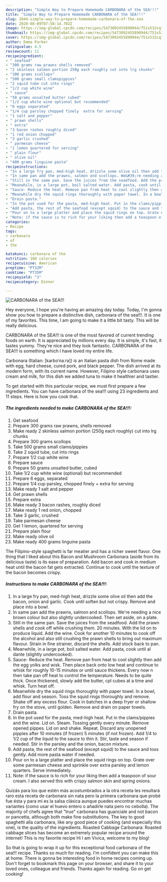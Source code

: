 ```yaml
---
description: "Simple Way to Prepare Homemade CARBONARA of the SEA!!!"
title: "Simple Way to Prepare Homemade CARBONARA of the SEA!!!"
slug: 2844-simple-way-to-prepare-homemade-carbonara-of-the-sea
date: 2020-08-09T07:58:14.702Z
image: https://img-global.cpcdn.com/recipes/5473092455890944/751x532cq70/carbonara-of-the-sea-recipe-main-photo.jpg
thumbnail: https://img-global.cpcdn.com/recipes/5473092455890944/751x532cq70/carbonara-of-the-sea-recipe-main-photo.jpg
cover: https://img-global.cpcdn.com/recipes/5473092455890944/751x532cq70/carbonara-of-the-sea-recipe-main-photo.jpg
author: Emma Parker
ratingvalue: 4.5
reviewcount: 11
recipeingredient:
- " seafood"
- "300 grams raw prawns shells removed"
- "2 skinless salmon portion 250g each roughly cut into lrg chunks"
- "300 grams scollops"
- "500 grams small clamspippies"
- "2 squid tube cut into rings"
- "1/2 cup white wine"
- " sauce"
- "50 grams unsalted butter cubed"
- "1/2 cup white wine optional but recommended"
- "6 eggs separated"
- "1/4 cup parsley chopped finely  extra for serving"
- "1 salt and pepper"
- " prawn shells"
- " extra"
- "3 bacon rashes roughly diced"
- "1 red onion chopped"
- "3 garlic crushed"
- " parmesan cheese"
- "1 lemon quartered for serving"
- " plain flour"
- " olive oil"
- "400 grams linguine pasta"
recipeinstructions:
- "In a large fry pan, med-high heat, drizzle some olive oil then add the bacon, onion and garlic. Cook until soften but not crispy. Remove and place into a bowl."
- "In same pan add the prawns, salmon and scollops. We&#39;re needing a nice brown colour but also slightly undercooked. Then set aside, on a plate."
- "Still in the same pan. Save the juices from the seadfood. Add the prawn shells and cook off while crushing them. 20 minutes. With the lid on to produce liquid. Add the wine. Cook for another 10 minutes to cook off the alcohol and also still crushing the prawn shells to bring out maximum flavour. Strain in fine strainer, discard the shells. Add stock back to pan."
- "Meanwhile, in a large pot, boil salted water. Add pasta, cook until al dante (slightly undercooked)."
- "Sauce- Reduce the heat. Remove pan from heat to cool slightly then add the egg yolks and wisk. Then place back onto low heat and continue to whisk for roughly 10-15 minutes or until sauce thickens. Every now n then take pan off heat to control the temperature. Needs to be quite thick. Once thickened, slowly add the butter, cpl cubes at a time and whisk. Turn heat off."
- "Meanwhile dry the squid rings thoroughly with paper towel. In a bowl, add flour and season. Toss the squid rings thoroughly and remove. Shake off any excess flour. Cook in batches in a deep fryer or shallow fry on the stove, until golden. Remove and drain on paper towels."
- "Drain pasta."
- "In the pot used for the pasta, med-high heat. Put in the clams/pippies and the wine. Lid on. Steam. Tossing gently every minute. Remove opened pippes. Lid on and shake. Repeat. Discard any unopened pippies after 10 minutes (if frozen) 5 minutes (if not frozen). Add 1/4 to 1/2 cup of the liquid to the sauce to thin it. Stir, taste and season if needed. Stir in the parsley and the onion, bacon mixture."
- "Add pasta, the rest of the seafood (except squid) to the sauce and toss gently. Add more pasta water if needed."
- "Pour on to a large platter and place the squid rings on top. Grate over some parmesan cheese and sprinkle over extra parsley and lemon quarters. Serve immediately."
- "Note: if the sauce is to rich for your liking then add a teaspoon of sour cream. I also served this with crispy salmon skin and spring onions."
categories:
- Recipe
tags:
- carbonara
- of
- the

katakunci: carbonara of the 
nutrition: 160 calories
recipecuisine: American
preptime: "PT32M"
cooktime: "PT35M"
recipeyield: "3"
recipecategory: Dinner

---
```



![CARBONARA of the SEA!!!](https://img-global.cpcdn.com/recipes/5473092455890944/751x532cq70/carbonara-of-the-sea-recipe-main-photo.jpg)

Hey everyone, I hope you're having an amazing day today. Today, I'm gonna show you how to prepare a distinctive dish, carbonara of the sea!!!. It is one of my favorites. This time, I am going to make it a little bit tasty. This will be really delicious.

CARBONARA of the SEA!!! is one of the most favored of current trending foods on earth. It is appreciated by millions every day. It is simple, it's fast, it tastes yummy. They're nice and they look fantastic. CARBONARA of the SEA!!! is something which I have loved my entire life.

Carbonara (Italian: [karboˈnaːra]) is an Italian pasta dish from Rome made with egg, hard cheese, cured pork, and black pepper. The dish arrived at its modern form, with its current name. However, Filipino style carbonara uses cream and milk, for this dish we added tuna to make it healthier and tastier.


To get started with this particular recipe, we must first prepare a few ingredients. You can have carbonara of the sea!!! using 23 ingredients and 11 steps. Here is how you cook that.

<!--inarticleads1-->

##### The ingredients needed to make CARBONARA of the SEA!!!:

1. Get  seafood
1. Prepare 300 grams raw prawns, shells removed
1. Make ready 2 skinless salmon portion (250g each roughly) cut into lrg chunks
1. Prepare 300 grams scollops
1. Take 500 grams small clams/pippies
1. Take 2 squid tube, cut into rings
1. Prepare 1/2 cup white wine
1. Prepare  sauce
1. Prepare 50 grams unsalted butter, cubed
1. Take 1/2 cup white wine (optional) but recommended
1. Prepare 6 eggs, separated
1. Prepare 1/4 cup parsley, chopped finely + extra for serving
1. Make ready 1 salt and pepper
1. Get  prawn shells
1. Prepare  extra
1. Make ready 3 bacon rashes, roughly diced
1. Make ready 1 red onion, chopped
1. Take 3 garlic, crushed
1. Take  parmesan cheese
1. Get 1 lemon, quartered for serving
1. Prepare  plain flour
1. Make ready  olive oil
1. Make ready 400 grams linguine pasta


The Filipino-style spaghetti is far meatier and has a richer sweet flavor. One thing that I liked about this Bacon and Mushroom Carbonara (aside from its delicious taste) is its ease of preparation. Add bacon and cook in medium heat until the bacon fat gets extracted. Continue to cook until the texture of the bacon becomes crispy. 

<!--inarticleads2-->

##### Instructions to make CARBONARA of the SEA!!!:

1. In a large fry pan, med-high heat, drizzle some olive oil then add the bacon, onion and garlic. Cook until soften but not crispy. Remove and place into a bowl.
1. In same pan add the prawns, salmon and scollops. We&#39;re needing a nice brown colour but also slightly undercooked. Then set aside, on a plate.
1. Still in the same pan. Save the juices from the seadfood. Add the prawn shells and cook off while crushing them. 20 minutes. With the lid on to produce liquid. Add the wine. Cook for another 10 minutes to cook off the alcohol and also still crushing the prawn shells to bring out maximum flavour. Strain in fine strainer, discard the shells. Add stock back to pan.
1. Meanwhile, in a large pot, boil salted water. Add pasta, cook until al dante (slightly undercooked).
1. Sauce- Reduce the heat. Remove pan from heat to cool slightly then add the egg yolks and wisk. Then place back onto low heat and continue to whisk for roughly 10-15 minutes or until sauce thickens. Every now n then take pan off heat to control the temperature. Needs to be quite thick. Once thickened, slowly add the butter, cpl cubes at a time and whisk. Turn heat off.
1. Meanwhile dry the squid rings thoroughly with paper towel. In a bowl, add flour and season. Toss the squid rings thoroughly and remove. Shake off any excess flour. Cook in batches in a deep fryer or shallow fry on the stove, until golden. Remove and drain on paper towels.
1. Drain pasta.
1. In the pot used for the pasta, med-high heat. Put in the clams/pippies and the wine. Lid on. Steam. Tossing gently every minute. Remove opened pippes. Lid on and shake. Repeat. Discard any unopened pippies after 10 minutes (if frozen) 5 minutes (if not frozen). Add 1/4 to 1/2 cup of the liquid to the sauce to thin it. Stir, taste and season if needed. Stir in the parsley and the onion, bacon mixture.
1. Add pasta, the rest of the seafood (except squid) to the sauce and toss gently. Add more pasta water if needed.
1. Pour on to a large platter and place the squid rings on top. Grate over some parmesan cheese and sprinkle over extra parsley and lemon quarters. Serve immediately.
1. Note: if the sauce is to rich for your liking then add a teaspoon of sour cream. I also served this with crispy salmon skin and spring onions.


Quizás para los que estén más acostumbrados a la otra receta les resultará raro esta receta de carbonara sin nata pero la primera carbonara que probé fue ésta y para mi es la salsa clásica aunque puedes encontrar muchas variantes (como usar el huevo entero o añadirle nata pero no cebolla). The majority of chefs agree that &#34;true&#34; carbonara has guanciale and not bacon or pancetta, although both make fine substitutions. The key to good spaghetti alla carbonara, like any good piece of cooking (and especially this one), is the quality of the ingredients. Roasted Cabbage Carbonara: Roasted cabbage slices has become an extremely popular recipe around the internet! This is my favorite recipe Hi I am Vivica, welcome to my blog! 

So that is going to wrap it up for this exceptional food carbonara of the sea!!! recipe. Thanks so much for reading. I'm confident you can make this at home. There is gonna be interesting food in home recipes coming up. Don't forget to bookmark this page on your browser, and share it to your loved ones, colleague and friends. Thanks again for reading. Go on get cooking!
